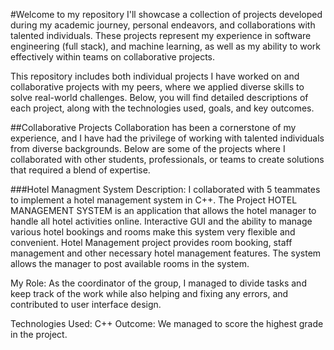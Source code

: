 #Welcome to my repository
I'll showcase a collection of projects developed during my academic journey, personal endeavors, and collaborations with talented individuals. These projects represent my experience in software engineering (full stack), and machine learning, as well as my ability to work effectively within teams on collaborative projects.

This repository includes both individual projects I have worked on and collaborative projects with my peers, where we applied diverse skills to solve real-world challenges. Below, you will find detailed descriptions of each project, along with the technologies used, goals, and key outcomes.

##Collaborative Projects
Collaboration has been a cornerstone of my experience, and I have had the privilege of working with talented individuals from diverse backgrounds. Below are some of the projects where I collaborated with other students, professionals, or teams to create solutions that required a blend of expertise.

###Hotel Managment System
Description: I collaborated with 5 teammates to implement a hotel management system in C++. The Project HOTEL MANAGEMENT SYSTEM is an application that allows the hotel manager to handle all hotel activities online. Interactive GUI and the ability to manage various hotel bookings and rooms make this system very flexible and convenient. Hotel Management project provides room booking, staff management and other necessary hotel management features. The system allows the manager to post available rooms in the system.

My Role: As the coordinator of the group, I managed to divide tasks and keep track of the work while also helping and fixing any errors, and contributed to user interface design.

Technologies Used: C++
Outcome: We managed to score the highest grade in the project.  
